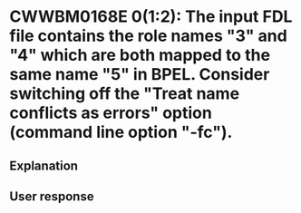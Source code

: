 # CWWBM0168E 0(1:2): The input FDL file contains the role names "3" and "4" which are both mapped to the same name "5" in BPEL. Consider switching off the "Treat name conflicts as errors" option (command line option "-fc").

## Explanation

## User response